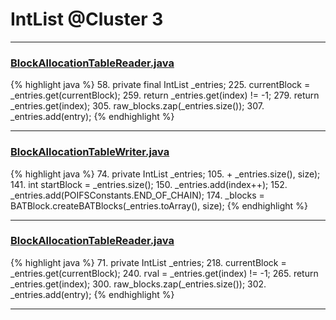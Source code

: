 # IntList @Cluster 3

***

### [BlockAllocationTableReader.java](https://searchcode.com/codesearch/view/97398057/)
{% highlight java %}
58. private final IntList _entries;
225.             currentBlock = _entries.get(currentBlock);
259.         return _entries.get(index) != -1;
279.         return _entries.get(index);
305.                 raw_blocks.zap(_entries.size());
307.             _entries.add(entry);
{% endhighlight %}

***

### [BlockAllocationTableWriter.java](https://searchcode.com/codesearch/view/15642252/)
{% highlight java %}
74. private IntList    _entries;
105.                                                   + _entries.size(), size);
141.     int startBlock = _entries.size();
150.             _entries.add(index++);
152.         _entries.add(POIFSConstants.END_OF_CHAIN);
174.     _blocks = BATBlock.createBATBlocks(_entries.toArray(), size);
{% endhighlight %}

***

### [BlockAllocationTableReader.java](https://searchcode.com/codesearch/view/15642268/)
{% highlight java %}
71. private IntList _entries;
218.         currentBlock = _entries.get(currentBlock);
240.         rval = _entries.get(index) != -1;
265.         return _entries.get(index);
300.                 raw_blocks.zap(_entries.size());
302.             _entries.add(entry);
{% endhighlight %}

***

